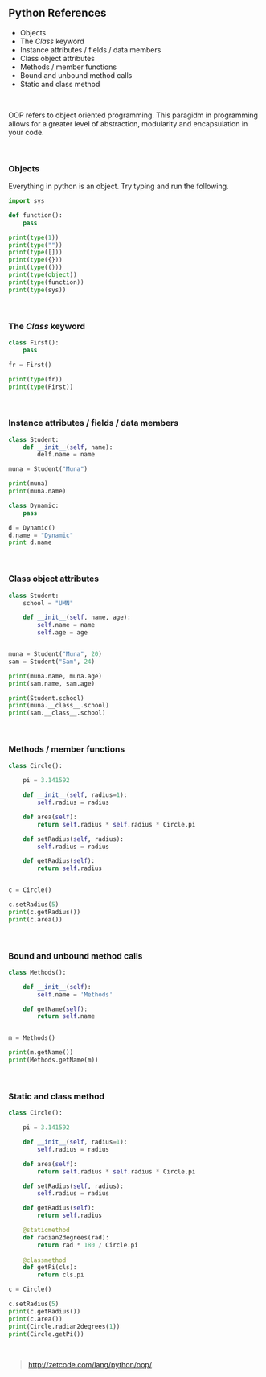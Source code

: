 ## Python References

* Objects
* The *Class* keyword
* Instance attributes / fields / data members
* Class object attributes
* Methods / member functions
* Bound and unbound method calls
* Static and class method

&nbsp;
&nbsp;
&nbsp;

OOP refers to object oriented programming. This paragidm in programming allows for a greater level of abstraction, modularity and encapsulation in your code.

&nbsp;

### Objects

Everything in python is an object. Try typing and run the following.

```python
import sys

def function():
    pass

print(type(1))
print(type(""))
print(type([]))
print(type({}))
print(type(()))
print(type(object))
print(type(function))
print(type(sys))
```

&nbsp;


### The *Class* keyword
```python
class First():
    pass

fr = First()

print(type(fr))
print(type(First))
```

&nbsp;

### Instance attributes / fields / data members

```python
class Student:
    def __init__(self, name):
        delf.name = name

muna = Student("Muna")

print(muna)
print(muna.name)
```
```python
class Dynamic:
    pass

d = Dynamic()
d.name = "Dynamic"
print d.name
```

&nbsp;

### Class object attributes

```python
class Student:
    school = "UMN"

    def __init__(self, name, age):
        self.name = name
        self.age = age


muna = Student("Muna", 20)
sam = Student("Sam", 24)

print(muna.name, muna.age)
print(sam.name, sam.age)

print(Student.school)
print(muna.__class__.school)
print(sam.__class__.school)

```

&nbsp;

### Methods / member functions

```python
class Circle():

    pi = 3.141592

    def __init__(self, radius=1):
        self.radius = radius

    def area(self):
        return self.radius * self.radius * Circle.pi

    def setRadius(self, radius):
        self.radius = radius

    def getRadius(self):
        return self.radius


c = Circle()

c.setRadius(5)
print(c.getRadius())
print(c.area())
```

&nbsp;

### Bound and unbound method calls

```python
class Methods():

    def __init__(self):
        self.name = 'Methods'

    def getName(self):
        return self.name


m = Methods()

print(m.getName())
print(Methods.getName(m))
```

&nbsp;

### Static and class method

```python
class Circle():

    pi = 3.141592

    def __init__(self, radius=1):
        self.radius = radius

    def area(self):
        return self.radius * self.radius * Circle.pi

    def setRadius(self, radius):
        self.radius = radius

    def getRadius(self):
        return self.radius

    @staticmethod
    def radian2degrees(rad):
        return rad * 180 / Circle.pi
        
    @classmethod
    def getPi(cls):
        return cls.pi

c = Circle()

c.setRadius(5)
print(c.getRadius())
print(c.area())
print(Circle.radian2degrees(1))
print(Circle.getPi())
```

&nbsp;
&nbsp;
&nbsp;
> http://zetcode.com/lang/python/oop/
